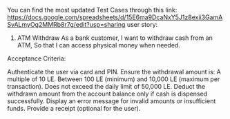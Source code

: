 You can find the most updated Test Cases through this link: https://docs.google.com/spreadsheets/d/15E6ma9DcaNxY5J1z8exii3GamASvALmyOg2MMRb8r7g/edit?usp=sharing
user story:
1. ATM Withdraw 
As a bank customer,
I want to withdraw cash from an ATM,
So that I can access physical money when needed.
 
Acceptance Criteria:
 
Authenticate the user via card and PIN.
Ensure the withdrawal amount is:
A multiple of 10 LE.
Between 100 LE (minimum) and 10,000 LE (maximum per transaction).
Does not exceed the daily limit of 50,000 LE.
Deduct the withdrawn amount from the account balance only if cash is dispensed successfully.
Display an error message for invalid amounts or insufficient funds.
Provide a receipt (optional for the user).
